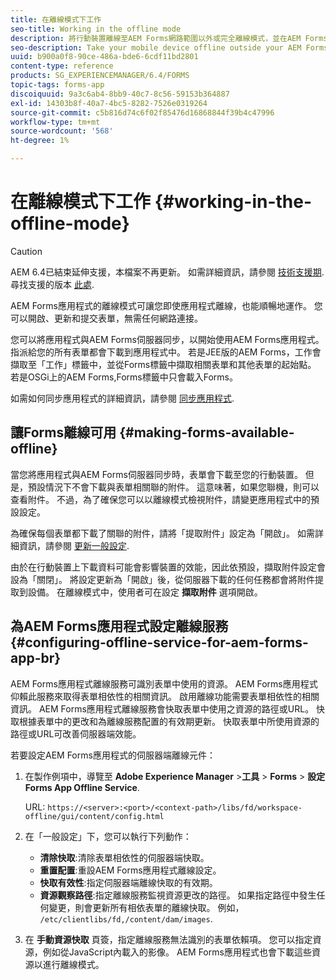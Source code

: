 ```yaml
---
title: 在離線模式下工作
seo-title: Working in the offline mode
description: 將行動裝置離線至AEM Forms網路範圍以外或完全離線模式，並在AEM Forms應用程式中運作
seo-description: Take your mobile device offline outside your AEM Forms network range or in a completely offline mode and work on the AEM Forms app
uuid: b900a0f8-90ce-486a-bde6-6cdf11bd2801
content-type: reference
products: SG_EXPERIENCEMANAGER/6.4/FORMS
topic-tags: forms-app
discoiquuid: 9a3c6ab4-8bb9-40c7-8c56-59153b364887
exl-id: 14303b8f-40a7-4bc5-8282-7526e0319264
source-git-commit: c5b816d74c6f02f85476d16868844f39b4c47996
workflow-type: tm+mt
source-wordcount: '568'
ht-degree: 1%

---
```


# 在離線模式下工作 {#working-in-the-offline-mode}

>[!CAUTION]
>
>AEM 6.4已結束延伸支援，本檔案不再更新。 如需詳細資訊，請參閱 [技術支援期](https://helpx.adobe.com//tw/support/programs/eol-matrix.html). 尋找支援的版本 [此處](https://experienceleague.adobe.com/docs/).

AEM Forms應用程式的離線模式可讓您即使應用程式離線，也能順暢地運作。 您可以開啟、更新和提交表單，無需任何網路連接。

您可以將應用程式與AEM Forms伺服器同步，以開始使用AEM Forms應用程式。 指派給您的所有表單都會下載到應用程式中。 若是JEE版的AEM Forms，工作會擷取至「工作」標籤中，並從Forms標籤中擷取相關表單和其他表單的起始點。 若是OSGi上的AEM Forms,Forms標籤中只會載入Forms。

如需如何同步應用程式的詳細資訊，請參閱 [同步應用程式](/help/forms/using/sync-app.md).

## 讓Forms離線可用 {#making-forms-available-offline}

當您將應用程式與AEM Forms伺服器同步時，表單會下載至您的行動裝置。 但是，預設情況下不會下載與表單相關聯的附件。 這意味著，如果您聯機，則可以查看附件。 不過，為了確保您可以以離線模式檢視附件，請變更應用程式中的預設設定。

為確保每個表單都下載了關聯的附件，請將「提取附件」設定為「開啟」。 如需詳細資訊，請參閱 [更新一般設定](/help/forms/using/update-general-settings.md).

由於在行動裝置上下載資料可能會影響裝置的效能，因此依預設，擷取附件設定會設為「關閉」。 將設定更新為「開啟」後，從伺服器下載的任何任務都會將附件提取到設備。 在離線模式中，使用者可在設定 **擷取附件** 選項開啟。

## 為AEM Forms應用程式設定離線服務 {#configuring-offline-service-for-aem-forms-app-br}

AEM Forms應用程式離線服務可識別表單中使用的資源。 AEM Forms應用程式仰賴此服務來取得表單相依性的相關資訊。 啟用離線功能需要表單相依性的相關資訊。 AEM Forms應用程式離線服務會快取表單中使用之資源的路徑或URL。 快取根據表單中的更改和為離線服務配置的有效期更新。 快取表單中所使用資源的路徑或URL可改善伺服器端效能。

若要設定AEM Forms應用程式的伺服器端離線元件：

1. 在製作例項中，導覽至 **Adobe Experience Manager** >**工具** > **Forms** > **設定Forms App Offline Service**.

   URL: `https://<server>:<port>/<context-path>/libs/fd/workspace-offline/gui/content/config.html`

1. 在「一般設定」下，您可以執行下列動作：

   * **清除快取**:清除表單相依性的伺服器端快取。
   * **重置配置**:重設AEM Forms應用程式離線設定。
   * **快取有效性**:指定伺服器端離線快取的有效期。
   * **資源觀察路徑**:指定離線服務監視資源更改的路徑。 如果指定路徑中發生任何變更，則會更新所有相依表單的離線快取。 例如， `/etc/clientlibs/fd,/content/dam/images`.

1. 在 **手動資源快取** 頁簽，指定離線服務無法識別的表單依賴項。 您可以指定資源，例如從JavaScript內載入的影像。 AEM Forms應用程式也會下載這些資源以進行離線模式。
